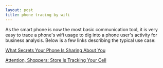 ```yaml
---
layout: post
title: phone tracing by wifi
---
```


As the smart phone is now the most basic communication tool, it is very easy to trace a phone's wifi usage to dig into
a phone user's activity for business analysis. Below is a few links describing the typical use case:

<a href='http://www.wsj.com/news/articles/SB10001424052702303453004579290632128929194'>What Secrets Your Phone Is Sharing About You</a>

<a href='http://www.nytimes.com/2013/07/15/business/attention-shopper-stores-are-tracking-your-cell.html?pagewanted=all&_r=0'>Attention, Shoppers: Store Is Tracking Your Cell</a>

